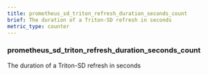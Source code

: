 ```yaml
---
title: prometheus_sd_triton_refresh_duration_seconds_count
brief: The duration of a Triton-SD refresh in seconds
metric_type: counter
---
```

### prometheus_sd_triton_refresh_duration_seconds_count

The duration of a Triton-SD refresh in seconds